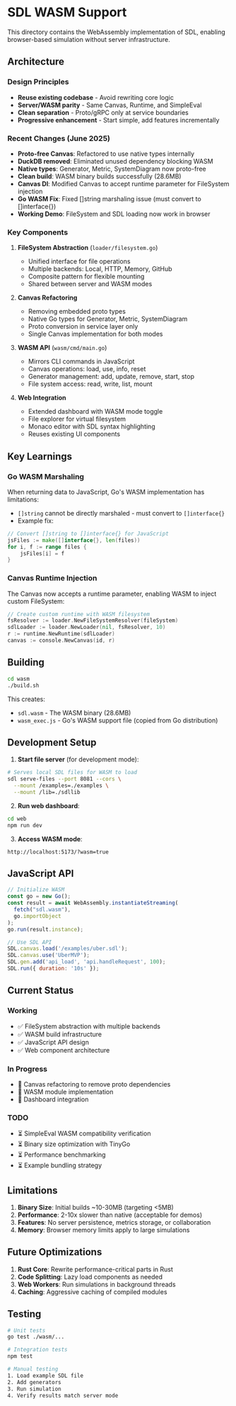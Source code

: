 # SDL WASM Support

This directory contains the WebAssembly implementation of SDL, enabling browser-based simulation without server infrastructure.

## Architecture

### Design Principles
- **Reuse existing codebase** - Avoid rewriting core logic
- **Server/WASM parity** - Same Canvas, Runtime, and SimpleEval
- **Clean separation** - Proto/gRPC only at service boundaries
- **Progressive enhancement** - Start simple, add features incrementally

### Recent Changes (June 2025)
- **Proto-free Canvas**: Refactored to use native types internally
- **DuckDB removed**: Eliminated unused dependency blocking WASM
- **Native types**: Generator, Metric, SystemDiagram now proto-free
- **Clean build**: WASM binary builds successfully (28.6MB)
- **Canvas DI**: Modified Canvas to accept runtime parameter for FileSystem injection
- **Go WASM Fix**: Fixed []string marshaling issue (must convert to []interface{})
- **Working Demo**: FileSystem and SDL loading now work in browser

### Key Components

1. **FileSystem Abstraction** (`loader/filesystem.go`)
   - Unified interface for file operations
   - Multiple backends: Local, HTTP, Memory, GitHub
   - Composite pattern for flexible mounting
   - Shared between server and WASM modes

2. **Canvas Refactoring**
   - Removing embedded proto types
   - Native Go types for Generator, Metric, SystemDiagram
   - Proto conversion in service layer only
   - Single Canvas implementation for both modes

3. **WASM API** (`wasm/cmd/main.go`)
   - Mirrors CLI commands in JavaScript
   - Canvas operations: load, use, info, reset
   - Generator management: add, update, remove, start, stop
   - File system access: read, write, list, mount

4. **Web Integration**
   - Extended dashboard with WASM mode toggle
   - File explorer for virtual filesystem
   - Monaco editor with SDL syntax highlighting
   - Reuses existing UI components

## Key Learnings

### Go WASM Marshaling
When returning data to JavaScript, Go's WASM implementation has limitations:
- `[]string` cannot be directly marshaled - must convert to `[]interface{}`
- Example fix:
```go
// Convert []string to []interface{} for JavaScript
jsFiles := make([]interface{}, len(files))
for i, f := range files {
    jsFiles[i] = f
}
```

### Canvas Runtime Injection
The Canvas now accepts a runtime parameter, enabling WASM to inject custom FileSystem:
```go
// Create custom runtime with WASM filesystem
fsResolver := loader.NewFileSystemResolver(fileSystem)
sdlLoader := loader.NewLoader(nil, fsResolver, 10)
r := runtime.NewRuntime(sdlLoader)
canvas := console.NewCanvas(id, r)
```

## Building

```bash
cd wasm
./build.sh
```

This creates:
- `sdl.wasm` - The WASM binary (28.6MB)
- `wasm_exec.js` - Go's WASM support file (copied from Go distribution)

## Development Setup

1. **Start file server** (for development mode):
```bash
# Serves local SDL files for WASM to load
sdl serve-files --port 8081 --cors \
  --mount /examples=./examples \
  --mount /lib=./sdllib
```

2. **Run web dashboard**:
```bash
cd web
npm run dev
```

3. **Access WASM mode**:
```
http://localhost:5173/?wasm=true
```

## JavaScript API

```javascript
// Initialize WASM
const go = new Go();
const result = await WebAssembly.instantiateStreaming(
  fetch("sdl.wasm"), 
  go.importObject
);
go.run(result.instance);

// Use SDL API
SDL.canvas.load('/examples/uber.sdl');
SDL.canvas.use('UberMVP');
SDL.gen.add('api_load', 'api.handleRequest', 100);
SDL.run({ duration: '10s' });
```

## Current Status

### Working
- ✅ FileSystem abstraction with multiple backends
- ✅ WASM build infrastructure
- ✅ JavaScript API design
- ✅ Web component architecture

### In Progress
- 🚧 Canvas refactoring to remove proto dependencies
- 🚧 WASM module implementation
- 🚧 Dashboard integration

### TODO
- ⏳ SimpleEval WASM compatibility verification
- ⏳ Binary size optimization with TinyGo
- ⏳ Performance benchmarking
- ⏳ Example bundling strategy

## Limitations

1. **Binary Size**: Initial builds ~10-30MB (targeting <5MB)
2. **Performance**: 2-10x slower than native (acceptable for demos)
3. **Features**: No server persistence, metrics storage, or collaboration
4. **Memory**: Browser memory limits apply to large simulations

## Future Optimizations

1. **Rust Core**: Rewrite performance-critical parts in Rust
2. **Code Splitting**: Lazy load components as needed
3. **Web Workers**: Run simulations in background threads
4. **Caching**: Aggressive caching of compiled modules

## Testing

```bash
# Unit tests
go test ./wasm/...

# Integration tests
npm test

# Manual testing
1. Load example SDL file
2. Add generators
3. Run simulation
4. Verify results match server mode
```